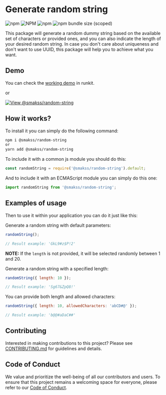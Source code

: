 # Generate random string

![npm](https://img.shields.io/npm/v/@smakss/random-string) ![NPM](https://img.shields.io/npm/l/@smakss/random-string) ![npm](https://img.shields.io/npm/dt/@smakss/random-string) ![npm bundle size (scoped)](https://img.shields.io/bundlephobia/min/@smakss/random-string)

This package will generate a random dummy string based on the available set of characters or provided ones, and you can also indicate the length of your desired random string. In case you don't care about uniqueness and don't want to use UUID, this package will help you to achieve what you want.

## Demo

You can check the [working demo](https://runkit.com/smakss/random-string) in runkit.

or

[![View @smakss/random-string](https://codesandbox.io/static/img/play-codesandbox.svg)](https://codesandbox.io/s/smakss-random-string-xlf6d2?fontsize=14&hidenavigation=1&theme=dark)

## How it works?

To install it you can simply do the following command:

```bash
npm i @smakss/random-string
or
yarn add @smakss/random-string
```

To include it with a common js module you should do this:

```js
const randomString = require('@smakss/random-string').default;
```

And to include it with an ECMAScript module you can simply do this one:

```js
import randomString from '@smakss/random-string';
```

## Examples of usage

Then to use it within your application you can do it just like this:

Generate a random string with default parameters:

```js
randomString();

// Result example: 'GkL9#z$P!2'
```

**NOTE:** If the `length` is not provided, it will be selected randomly between 1 and 20.

Generate a random string with a specified length:

```js
randomString({ length: 10 });

// Result example: 'Sg67&ZpQ8!'
```

You can provide both length and allowed characters:

```js
randomString({ length: 10, allowedCharacters: 'abCD#@' });

// Result example: 'b@@#aDaC##'
```

## Contributing

Interested in making contributions to this project? Please see [CONTRIBUTING.md](./CONTRIBUTING.md) for guidelines and details.

## Code of Conduct

We value and prioritize the well-being of all our contributors and users. To ensure that this project remains a welcoming space for everyone, please refer to our [Code of Conduct](./CODE_OF_CONDUCT.md).
